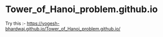 # Tower_of_Hanoi_problem.github.io
Try this :-
https://yogesh-bhardwaj.github.io/Tower_of_Hanoi_problem.github.io/
